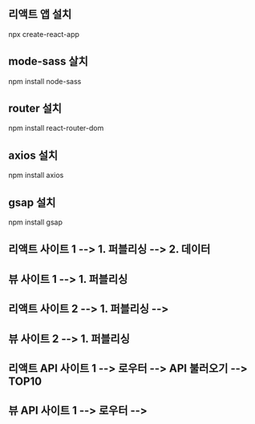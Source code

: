## 리액트 앱 설치

npx create-react-app

## mode-sass 살치

npm install node-sass

## router 설치

npm install react-router-dom

## axios 설치

npm install axios

## gsap 설치

npm install gsap

## 리액트 사이트 1 --> 1. 퍼블리싱 --> 2. 데이터

## 뷰 사이트 1 --> 1. 퍼블리싱

## 리액트 사이트 2 --> 1. 퍼블리싱 -->

## 뷰 사이트 2 --> 1. 퍼블리싱

## 리액트 API 사이트 1 --> 로우터 --> API 불러오기 --> TOP10

## 뷰 API 사이트 1 --> 로우터 -->
